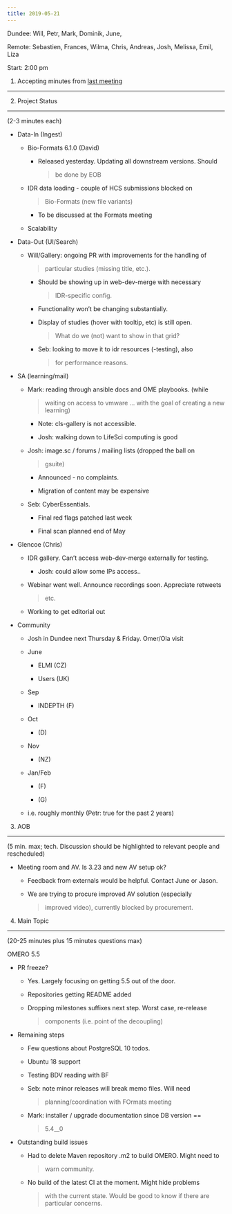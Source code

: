 ```yaml
---
title: 2019-05-21
---
```


Dundee: Will, Petr, Mark, Dominik, June,

Remote: Sebastien, Frances, Wilma, Chris, Andreas, Josh, Melissa, Emil,
Liza

Start: 2:00 pm

1. Accepting minutes from [<u>last meeting</u>](https://drive.google.com/open?id=1TndXeC3wQSZVEaB5ZGpEAaPRl1QAufSI)
-------------------------------------------------------------------------------------------------------------------

2. Project Status
-----------------

(2-3 minutes each)

-   Data-In (Ingest)

    -   Bio-Formats 6.1.0 (David)

        -   Released yesterday. Updating all downstream versions. Should
            > be done by EOB

    -   IDR data loading - couple of HCS submissions blocked on
        > Bio-Formats (new file variants)

        -   To be discussed at the Formats meeting

    -   Scalability

-   Data-Out (UI/Search)

    -   Will/Gallery: ongoing PR with improvements for the handling of
        > particular studies (missing title, etc.).

        -   Should be showing up in web-dev-merge with necessary
            > IDR-specific config.

        -   Functionality won’t be changing substantially.

        -   Display of studies (hover with tooltip, etc) is still open.
            > What do we (not) want to show in that grid?

        -   Seb: looking to move it to idr resources (-testing), also
            > for performance reasons.

-   SA (learning/mail)

    -   Mark: reading through ansible docs and OME playbooks. (while
        > waiting on access to vmware … with the goal of creating a new
        > learning)

        -   Note: cls-gallery is not accessible.

        -   Josh: walking down to LifeSci computing is good

    -   Josh: image.sc / forums / mailing lists (dropped the ball on
        > gsuite)

        -   Announced - no complaints.

        -   Migration of content may be expensive

    -   Seb: CyberEssentials.

        -   Final red flags patched last week

        -   Final scan planned end of May

-   Glencoe (Chris)

    -   IDR gallery. Can’t access web-dev-merge externally for testing.

        -   Josh: could allow some IPs access..

    -   Webinar went well. Announce recordings soon. Appreciate retweets
        > etc.

    -   Working to get editorial out

-   Community

    -   Josh in Dundee next Thursday & Friday. Omer/Ola visit

    -   June

        -   ELMI (CZ)

        -   Users (UK)

    -   Sep

        -   INDEPTH (F)

    -   Oct

        -   \(D\)

    -   Nov

        -   (NZ)

    -   Jan/Feb

        -   \(F\)

        -   \(G\)

    -   i.e. roughly monthly (Petr: true for the past 2 years)

3. AOB
------

(5 min. max; tech. Discussion should be highlighted to relevant people
and rescheduled)

-   Meeting room and AV. Is 3.23 and new AV setup ok?

    -   Feedback from externals would be helpful. Contact June or Jason.

    -   We are trying to procure improved AV solution (especially
        > improved video), currently blocked by procurement.

4. Main Topic
-------------

(20-25 minutes plus 15 minutes questions max)

OMERO 5.5

-   PR freeze?

    -   Yes. Largely focusing on getting 5.5 out of the door.

    -   Repositories getting README added

    -   Dropping milestones suffixes next step. Worst case, re-release
        > components (i.e. point of the decoupling)

-   Remaining steps

    -   Few questions about PostgreSQL 10 todos.

    -   Ubuntu 18 support

    -   Testing BDV reading with BF

    -   Seb: note minor releases will break memo files. Will need
        > planning/coordination with FOrmats meeting

    -   Mark: installer / upgrade documentation since DB version ==
        > 5.4\_\_0

-   Outstanding build issues

    -   Had to delete Maven repository .m2 to build OMERO. Might need to
        > warn community.

    -   No build of the latest CI at the moment. Might hide problems
        > with the current state. Would be good to know if there are
        > particular concerns.
